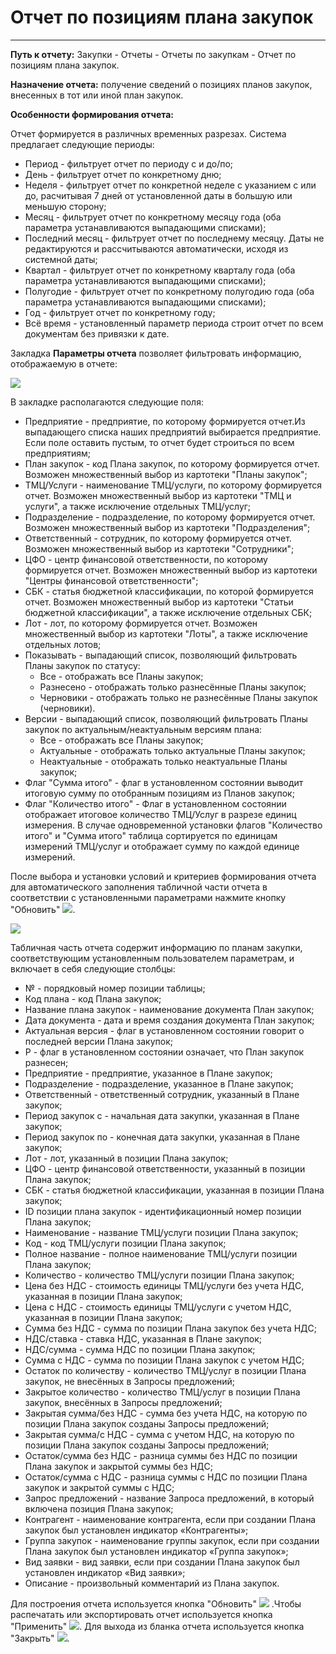 ﻿# Отчет по позициям плана закупок
---
**Путь к отчету:** Закупки - Отчеты - Отчеты по закупкам - Отчет по позициям плана закупок.

**Назначение отчета:** получение сведений о позициях планов закупок, внесенных в тот или иной план закупок.

**Особенности формирования отчета:**

Отчет формируется в различных временных разрезах. Система предлагает следующие периоды:
* Период - фильтрует отчет по периоду с и до/по;
* День - фильтрует отчет по конкретному дню;
* Неделя - фильтрует отчет по конкретной неделе с указанием с или до, расчитывая 7 дней от установленной даты в большую или меньшую сторону;
* Месяц - фильтрует отчет по конкретному месяцу года (оба параметра устанавливаются выпадающими списками);
* Последний месяц - фильтрует отчет по последнему месяцу. Даты не редактируются и рассчитываются автоматически, исходя из системной даты;
* Квартал - фильтрует отчет по конкретному кварталу года (оба параметра устанавливаются выпадающими списками);
* Полугодие - фильтрует отчет по конкретному полугодию года (оба параметра устанавливаются выпадающими списками);
* Год - фильтрует отчет по конкретному году;
* Всё время - установленный параметр периода строит отчет по всем документам без привязки к дате.

Закладка **Параметры отчета** позволяет фильтровать информацию, отображаемую в отчете:

![](topic:Purchase.Закупки.AddFiles.Screenshot_Sakhno_10.png)

В закладке располагаются следующие поля:
* Предприятие - предприятие, по которому формируется отчет.Из выпадающего списка наших предприятий выбирается предприятие. Если поле оставить пустым, то отчет будет строиться по всем предприятиям;
* План закупок - код Плана закупок, по которому формируется отчет. Возможен множественный выбор из картотеки "Планы закупок";
* ТМЦ/Услуги - наименование ТМЦ/услуги, по которому формируется отчет. Возможен множественный выбор из картотеки "ТМЦ и услуги", а также исключение отдельных ТМЦ/услуг;
* Подразделение - подразделение, по которому формируется отчет. Возможен множественный выбор из картотеки "Подразделения";
* Ответственный - сотрудник, по которому формируется отчет. Возможен множественный выбор из картотеки "Сотрудники";
* ЦФО - центр финансовой ответственности, по которому формируется отчет. Возможен множественный выбор из картотеки "Центры финансовой ответственности";
* СБК - статья бюджетной классификации, по которой формируется отчет. Возможен множественный выбор из картотеки "Статьи бюджетной классификации", а также исключение отдельных СБК;
* Лот - лот, по которому формируется отчет. Возможен множественный выбор из картотеки "Лоты", а также исключение отдельных лотов;
* Показывать - выпадающий список, позволяющий фильтровать Планы закупок по статусу:
    * Все - отображать все Планы закупок;
    * Разнесено - отображать только разнесённые Планы закупок;
    * Черновики - отображать только не разнесённые Планы закупок (черновики).
* Версии - выпадающий список, позволяющий фильтровать Планы закупок по актуальным/неактуальным версиям плана:
    * Все - отображать все Планы закупок;
    * Актуальные - отображать только актуальные Планы закупок;
    * Неактуальные - отображать только неактуальные Планы закупок;
* Флаг "Сумма итого" - флаг в установленном состоянии выводит итоговую сумму по отобранным позициям из Планов закупок;
* Флаг "Количество итого" - Флаг в установленном состоянии отображает итоговое количество ТМЦ/Услуг в разрезе единиц измерения. В случае одновременной установки флагов "Количество итого" и "Сумма итого" таблица сортируется по единицам измерений ТМЦ/услуг и отображает сумму по каждой единице измерений.

После выбора и установки условий и критериев формирования отчета  для автоматического заполнения табличной части отчета в соответствии с установленными параметрами нажмите кнопку "Обновить" ![](topic:Com.AddFiles.Btn_Refresh.png).

![](topic:Purchase.Закупки.AddFiles.Screenshot_Sakhno_11.png)

Табличная часть отчета содержит информацию по планам закупки, соответствующим установленным пользователем параметрам, и включает в себя следующие столбцы:
* № - порядковый номер позиции таблицы;
* Код плана - код Плана закупок;
* Название плана закупок - наименование документа План закупок;
* Дата документа - дата и время создания документа План закупок;
* Актуальная версия - флаг в установленном состоянии говорит о последней версии Плана закупок;
* Р - флаг в установленном состоянии означает, что План закупок разнесен;
* Предприятие - предприятие, указанное в Плане закупок;
* Подразделение - подразделение, указанное в Плане закупок;
* Ответственный - ответственный сотрудник, указанный в Плане закупок;
* Период закупок с - начальная дата закупки, указанная в Плане закупок;
* Период закупок по - конечная дата закупки, указанная в Плане закупок;
* Лот - лот, указанный в позиции Плана закупок;
* ЦФО - центр финансовой ответственности, указанный в позиции Плана закупок;
* СБК - статья бюджетной классификации, указанная в позиции Плана закупок;
* ID позиции плана закупок - идентификационный номер позиции Плана закупок;
* Наименование - название ТМЦ/услуги позиции Плана закупок;
* Код - код ТМЦ/услуги позиции Плана закупок;
* Полное название - полное наименование ТМЦ/услуги позиции Плана закупок;
* Количество - количество ТМЦ/услуги позиции Плана закупок;
* Цена без НДС - стоимость единицы ТМЦ/услуги без учета НДС, указанная в позиции Плана закупок;
* Цена с НДС - стоимость единицы ТМЦ/услуги с учетом НДС, указанная в позиции Плана закупок;
* Сумма без НДС - сумма по позиции Плана закупок без учета НДС;
* НДС/ставка - ставка НДС, указанная в Плане закупок;
* НДС/сумма - сумма НДС по позиции Плана закупок;
* Сумма с НДС - сумма по позиции Плана закупок с учетом НДС;
* Остаток по количеству - количество ТМЦ/услуг в позиции Плана закупок, не внесённых в Запросы предложений;
* Закрытое количество - количество ТМЦ/услуг в позиции Плана закупок, внесённых в Запросы предложений;
* Закрытая сумма/без НДС - сумма без учета НДС, на которую по позиции Плана закупок созданы Запросы предложений;
* Закрытая сумма/с НДС - сумма с учетом НДС, на которую по позиции Плана закупок созданы Запросы предложений;
* Остаток/сумма без НДС - разница суммы без НДС по позиции Плана закупок и закрытой суммы без НДС;
* Остаток/сумма с НДС - разница суммы с НДС по позиции Плана закупок и закрытой суммы с НДС;
* Запрос предложений - название Запроса предложений, в который включена позиция Плана закупок;
* Контрагент - наименование контрагента, если при создании Плана закупок был установлен индикатор «Контрагенты»;
* Группа закупок - наименование группы закупок, если при создании Плана закупок был установлен индикатор «Группа закупок»;
* Вид заявки - вид заявки, если при создании Плана закупок был установлен индикатор «Вид заявки»;
* Описание - произвольный комментарий из Плана закупок.

Для построения отчета используется кнопка "Обновить" ![](topic:Com.AddFiles.Buttons.Btn_Refresh.png) .Чтобы распечатать или экспортировать отчет используется кнопка "Применить" ![](topic:Com.AddFiles.Buttons.Btn_OK.png). Для выхода из бланка отчета используется кнопка "Закрыть" ![](topic:Com.AddFiles.Buttons.Btn_CloseCancel.png).
